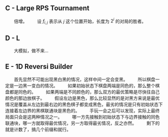 ## C - Large RPS Tournament
&emsp;&emsp;倍增。
&emsp;&emsp;设 $f_{i, j}$ 表示从 $j$ 这个位置开始，长度为 $2^i$ 的对局的胜者。
## D - L
&emsp;&emsp;大模拟，做不来...
## E - 1D Reversi Builder
&emsp;&emsp;首先显然不可能出现黑白黑的情况，这样中间一定会变黑。
&emsp;&emsp;所以棋盘一定是一边黑一变白的情况。
&emsp;&emsp;如果初始状态下棋盘两端是同色的，那么整个棋盘都是同色的。
&emsp;&emsp;如果两端是不同颜色的，那么双方的最优策略是尽快往自己颜色的那边放棋子。
&emsp;&emsp;假设左边是黑色，那么比较显然的是对黑方来说是最优情况是覆盖从左边到最右边的黑色棋子都变成黑色，最劣的情况是只有初始状态下连接着左边界的黑棋联通块是黑色的。
&emsp;&emsp;手玩一会之后可以发现，实际上最终局面只会是这两种情况之一。
&emsp;&emsp;哪一方先接触到初始状态下与边界接触的同色联通块，哪一方就取得最优情况，另一方取得最劣情况，反之亦然。
&emsp;&emsp;剩下的就是计数了，搞几个前缀和就行。